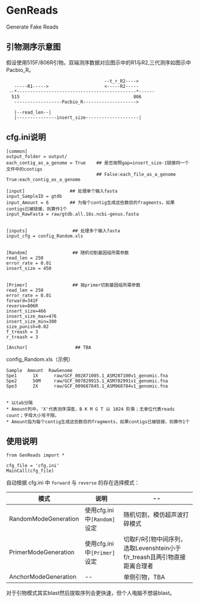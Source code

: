 # GenReads
Generate Fake Reads



## 引物测序示意图
假设使用515F/806R引物。双端测序数据对应图示中的R1与R2,三代测序如图示中Pacbio_R。
```
                                     --t_r_R2---->
   -----R1----->                     <-----R2-----
 --*---------------------------------------------*------
  515                                           806
   ------------------Pacbio_R-------------------->

   |--read_len--|
   |---------------insert_size--------------------|
```


## cfg.ini说明
```
[common]
output_folder = output/
each_contig_as_a_genome = True    ## 是否按照gap=insert_size-1链接同一个文件中的contigs
                                  ## False:each_file_as_a_genome   True:each_contig_as_a_genome

[input]                 ## 处理单个输入fasta
input_SampleID = gtdb
input_Amount = 6        ## 为每个contig生成这些数目的fragments，如果contigs已被链接，则算作1个
input_RawFasta = raw/gtdb.all.16s.ncbi-genus.fasta


[inputs]                 ## 处理多个输入fasta
input_cfg = config_Random.xls


[Random]                 ## 随机切割基因组所需参数
read_len = 250
error_rate = 0.01
insert_size = 450


[Primer]                 ## 按primer切割基因组所需参数
read_len = 250
error_rate = 0.01
forward=341F
reverse=806R
insert_size=466
insert_size_max=476
insert_size_min=300
size_punish=0.02
f_treash = 3
r_treash = 3

[Anchor]                  ## TBA
```


config_Random.xls（示例）
```
Sample  Amount  RawGenome
Spe1      1X      raw/GCF_002871005.1_ASM287100v1_genomic.fna
Spe2      50M     raw/GCF_007829915.1_ASM782991v1_genomic.fna
Spe3      2X      raw/GCF_009687845.1_ASM968784v1_genomic.fna


* 以tab分隔
* Amount列中，'X'代表测序深度，B K M G T 以 1024 阶乘；无单位代表reads count；字母大小写不限。
* Amount指为每个contig生成这些数目的fragments，如果contigs已被链接，则算作1个
```

## 使用说明

```
from GenReads import *

cfg_file = 'cfg.ini'
MainCall(cfg_file)
```

自动根据 cfg.ini 中 ```forward``` 与 ```reverse``` 的存在选择模式：

| 模式 | 说明 | -- |
| -- | -- | -- |
| RandomModeGeneration | 使用cfg.ini中```[Random]```设定 | 随机切割，模仿超声波打碎模式 |
| PrimerModeGeneration | 使用cfg.ini中```[Primer]```设定 | 切取F/R引物中间序列，选取Levenshtein小于f/r_treash且两引物直接距离合理者 |
| AnchorModeGeneration | -- | 单侧引物，TBA |


对于引物模式其实blast然后提取序列会更快速，但个人电脑不想装blast。






